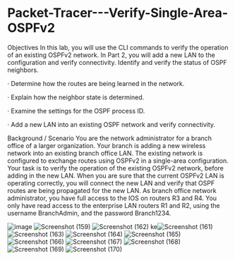 # Packet-Tracer---Verify-Single-Area-OSPFv2
Objectives In this lab, you will use the CLI commands to verify the operation of an existing OSPFv2 network. In Part 2, you will add a new LAN to the configuration and verify connectivity.
  Identify and verify the status of OSPF neighbors.

·         Determine how the routes are being learned in the network.

·         Explain how the neighbor state is determined.

·         Examine the settings for the OSPF process ID.

·         Add a new LAN into an existing OSPF network and verify connectivity.

Background / Scenario
You are the network administrator for a branch office of a larger organization. Your branch is adding a new wireless network into an existing branch office LAN. The existing network is configured to exchange routes using OSPFv2 in a single-area configuration. Your task is to verify the operation of the existing OSPFv2 network, before adding in the new LAN. When you are sure that the current OSPFv2 LAN is operating correctly, you will connect the new LAN and verify that OSPF routes are being propagated for the new LAN. As branch office network administrator, you have full access to the IOS on routers R3 and R4. You only have read access to the enterprise LAN routers R1 and R2, using the username BranchAdmin, and the password Branch1234.

![image](https://github.com/AZGANG/Packet-Tracer---Verify-Single-Area-OSPFv2/assets/128199477/3002c914-e668-431e-bf3a-e56cb20b2e6f)
![Screenshot (159)](https://github.com/AZGANG/Packet-Tracer---Verify-Single-Area-OSPFv2/assets/128199477/8d0d794e-e849-44b3-b914-b0629b5a10e2)
![Screenshot (162)](https://github.com/AZGANG/Packet-Tracer---Verify-Single-Area-OSPFv2/assets/128199477/d0dba8b1-40ae-405a-aafa-03e59ff91860)
ke![Screenshot (161)](https://github.com/AZGANG/Packet-Tracer---Verify-Single-Area-OSPFv2/assets/128199477/168a70a5-1a61-4f50-8eff-eb076165aa69)
![Screenshot (163)](https://github.com/AZGANG/Packet-Tracer---Verify-Single-Area-OSPFv2/assets/128199477/75585f54-2ac4-4185-8548-87e2123a72ad)
![Screenshot (164)](https://github.com/AZGANG/Packet-Tracer---Verify-Single-Area-OSPFv2/assets/128199477/e67fa805-d682-4ecb-9575-414bd26fa874)
![Screenshot (165)](https://github.com/AZGANG/Packet-Tracer---Verify-Single-Area-OSPFv2/assets/128199477/c5291a41-f1bb-4cbe-8186-6fcc2954c58d)
![Screenshot (166)](https://github.com/AZGANG/Packet-Tracer---Verify-Single-Area-OSPFv2/assets/128199477/5beba120-fcec-46e0-848c-23994dca530d)
![Screenshot (167)](https://github.com/AZGANG/Packet-Tracer---Verify-Single-Area-OSPFv2/assets/128199477/bf1a4894-798d-4f99-9323-9eeca83e4ed4)
![Screenshot (168)](https://github.com/AZGANG/Packet-Tracer---Verify-Single-Area-OSPFv2/assets/128199477/7b070108-f377-4f99-b087-66e9f8f2885b)
![Screenshot (169)](https://github.com/AZGANG/Packet-Tracer---Verify-Single-Area-OSPFv2/assets/128199477/3f87e283-3938-49df-8c29-0d4afab63ce0)
![Screenshot (170)](https://github.com/AZGANG/Packet-Tracer---Verify-Single-Area-OSPFv2/assets/128199477/1a906e8d-7b7c-4f43-9d56-8db5ed5a8f96)





